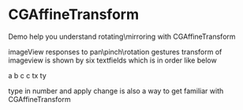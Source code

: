 # CGAffineTransform
Demo help you understand rotating\mirroring with CGAffineTransform

imageView responses to pan\pinch\rotation gestures
transform of imageview is shown by six textfields which is in order like below 

a   b
c   c
tx  ty

type in number and apply change is also a way to get familiar with CGAffineTransform
